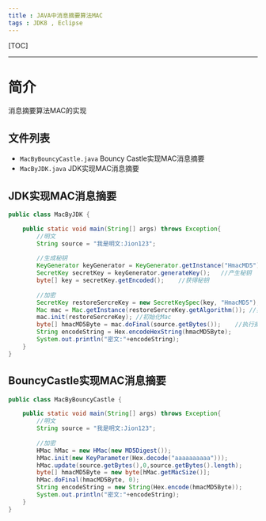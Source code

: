 ```yaml
---
title : JAVA中消息摘要算法MAC
tags : JDK8 , Eclipse 
---
```


[TOC]

---

# 简介
消息摘要算法MAC的实现

## 文件列表

- `MacByBouncyCastle.java`          Bouncy Castle实现MAC消息摘要
- `MacByJDK.java`                          JDK实现MAC消息摘要

## JDK实现MAC消息摘要

``` java
public class MacByJDK {

	public static void main(String[] args) throws Exception{
		//明文
		String source = "我是明文:Jion123";
		
		//生成秘钥
		KeyGenerator keyGenerator = KeyGenerator.getInstance("HmacMD5");
		SecretKey secretKey = keyGenerator.generateKey();	//产生秘钥	
		byte[] key = secretKey.getEncoded();	//获得秘钥
		
		//加密
		SecretKey restoreSercreKey = new SecretKeySpec(key, "HmacMD5");//还原秘钥
		Mac mac = Mac.getInstance(restoreSercreKey.getAlgorithm());	//实例化MAC
		mac.init(restoreSercreKey);	//初始化Mac
		byte[] hmacMD5Byte = mac.doFinal(source.getBytes());	//执行摘要
		String encodeString = Hex.encodeHexString(hmacMD5Byte);
		System.out.println("密文:"+encodeString);
	}
}
```


## 	BouncyCastle实现MAC消息摘要

``` java
public class MacByBouncyCastle {

	public static void main(String[] args) throws Exception{
		//明文
		String source = "我是明文:Jion123";
		
		//加密
		HMac hMac = new HMac(new MD5Digest());
		hMac.init(new KeyParameter(Hex.decode("aaaaaaaaaa")));
		hMac.update(source.getBytes(),0,source.getBytes().length);
		byte[] hmacMD5Byte = new byte[hMac.getMacSize()];
		hMac.doFinal(hmacMD5Byte, 0);
		String encodeString = new String(Hex.encode(hmacMD5Byte));
		System.out.println("密文:"+encodeString);
	}
}
```
